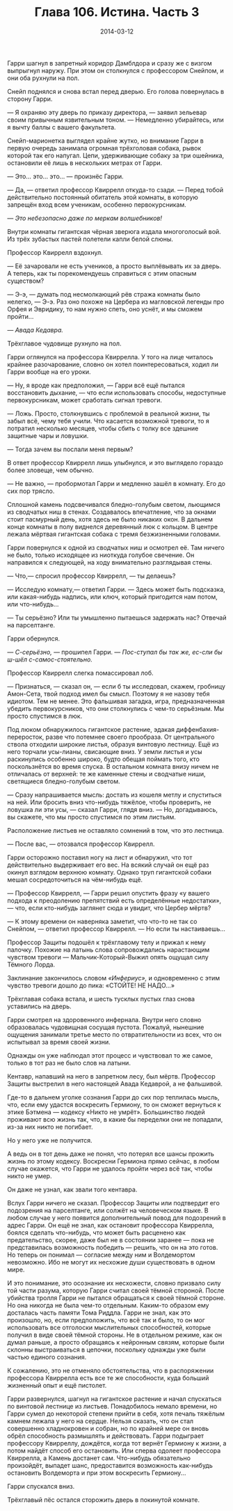 ﻿---
title: "Глава 106. Истина. Часть 3"
description: "Глава 106. Истина. Часть 3"
categories: "глава"
layout: "chapters"
weight: "106"
date: "2014-03-12"
lastmod: "2018-09-26"
---

Гарри шагнул в запретный коридор Дамблдора и сразу же с визгом выпрыгнул наружу. При этом он столкнулся с профессором Снейпом, и они оба рухнули на пол.

Снейп поднялся и снова встал перед дверью. Его голова повернулась в сторону Гарри. 

— Я охраняю эту дверь по приказу директора, — заявил зельевар своим привычным язвительным тоном. — Немедленно убирайтесь, или я вычту баллы с вашего факультета.

Снейп-марионетка выглядел крайне жутко, но внимание Гарри в первую очередь занимала огромная трёхголовая собака, рывок которой так его напугал. Цепи, удерживающие собаку за три ошейника, остановили её лишь в нескольких метрах от Гарри.

— Это… это… это… — произнёс Гарри.

— Да, — ответил профессор Квиррелл откуда-то сзади. — Перед тобой действительно постоянный обитатель этой комнаты, в которую запрещён вход всем ученикам, особенно первокурсникам.

— *Это небезопасно даже по меркам волшебников!*

Внутри комнаты гигантская чёрная зверюга издала многоголосый вой. Из трёх зубастых пастей полетели капли белой слюны.

Профессор Квиррелл вздохнул.

— Её зачаровали не есть учеников, а просто выплёвывать их за дверь. А теперь, как ты порекомендуешь справиться с этим опасным существом?

— Э-э, — думать под несмолкающий рёв стража комнаты было нелегко, — Э-э.  Раз оно похоже на Цербера из магловской легенды про Орфея и Эвридику, то нам нужно спеть, оно уснёт, и мы сможем пройти…

*— Авада Кедавра.*

Трёхглавое чудовище рухнуло на пол.

Гарри оглянулся на профессора Квиррелла. У того на лице читалось крайнее разочарование, словно он хотел поинтересоваться, ходил ли Гарри вообще на его уроки.

— Ну, я вроде как предположил, — Гарри всё ещё пытался восстановить дыхание, — что если использовать способы, недоступные первокурсникам, может сработать сигнал тревоги.

— Ложь. Просто, столкнувшись с проблемой в реальной жизни, ты забыл всё, чему тебя учили. Что касается возможной тревоги, то я потратил несколько месяцев, чтобы сбить с толку все здешние защитные чары и ловушки.

— Тогда зачем вы послали меня первым?

В ответ профессор Квиррелл лишь улыбнулся, и это выглядело гораздо более зловеще, чем обычно.

— Не важно, — пробормотал Гарри и медленно зашёл в комнату. Его до сих пор трясло.

Сплошной камень подсвечивался бледно-голубым светом, льющимся из сводчатых ниш в стенах. Создавалось впечатление, что за окнами стоит пасмурный день, хотя здесь не было никаких окон. В дальнем конце комнаты в полу виднелся деревянный люк с кольцом. В центре лежала мёртвая гигантская собака с тремя безжизненными головами.

Гарри повернулся к одной из сводчатых ниш и осмотрел её. Там ничего не было, только исходящее из ниоткуда голубое свечение. Он направился к следующей, на ходу внимательно разглядывая стены.

— Что,— спросил профессор Квиррелл, — ты делаешь?

— Исследую комнату,— ответил Гарри. — Здесь может быть подсказка, или какая-нибудь надпись, или ключ, который пригодится нам потом, или что-нибудь...

— Ты серьёзно? Или ты умышленно пытаешься задержать нас? Отвечай на парселтанге.

Гарри обернулся. 

— *С-серьёзно,* — прошипел Гарри. — *Пос-ступал бы так же, ес-сли бы ш-шёл с-самос-стоятельно.*

Профессор Квиррелл слегка помассировал лоб.

— Признаться, — сказал он, — если б ты исследовал, скажем, гробницу Амон-Сета, твой подход имел бы смысл. Поэтому я не назову тебя идиотом. Тем не менее. Это фальшивая загадка, игра, предназначенная убедить первокурсников, что они столкнулись с чем-то серьёзным. Мы просто спустимся в люк.

Под люком обнаружилось гигантское растение, эдакая диффенбахия-переросток, разве что потемнее своего прообраза. От центрального ствола отходили широкие листья, образуя винтовую лестницу. Ещё из него торчали усы-лианы, свисающие вниз. У земли листья и усы раскинулись особенно широко, будто обещая поймать того, кто поскользнётся во время спуска. В остальном комната внизу ничем не отличалась от верхней: те же каменные стены и сводчатые ниши, светящиеся бледно-голубым светом.

— Сразу напрашивается мысль: достать из кошеля метлу и спуститься на ней. Или бросить вниз что-нибудь тяжёлое, чтобы проверить, не ловушка ли эти усы, — сказал Гарри, глядя вниз. — Но, догадываюсь, вы скажете, что мы просто спустимся по этим листьям.

Расположение листьев не оставляло сомнений в том, что это лестница.

— После вас, — отозвался профессор Квиррелл.

Гарри осторожно поставил ногу на лист и обнаружил, что тот действительно выдерживает его вес. На всякий случай он ещё раз окинул взглядом верхнюю комнату. Однако труп гигантской собаки мешал сосредоточиться на чём-нибудь ещё.

— Профессор Квиррелл, — Гарри решил опустить фразу «у вашего подхода к преодолению препятствий есть определённые недостатки», — что, если кто-нибудь заглянет сюда и увидит, что Цербер мёртв?

— К этому времени он наверняка заметит, что что-то не так со Снейпом, — ответил профессор Квиррелл. — Но если ты настаиваешь…

Профессор Защиты подошёл к трёхглавому телу и прижал к нему палочку. Похожие на латынь слова сопровождались нарастающим чувством тревоги — Мальчик-Который-Выжил опять ощущал силу Тёмного Лорда.

Заклинание закончилось словом *«Инфериус»,* и одновременно с этим чувство тревоги дошло до пика: «СТОЙТЕ! НЕ НАДО…»

Трёхглавая собака встала, и шесть тусклых пустых глаз снова уставились на дверь.

Гарри смотрел на здоровенного инфернала. Внутри него словно образовалась чудовищная сосущая пустота. Пожалуй, нынешние ощущения занимали третье место по отвратительности из всех, что он испытывал за время своей жизни.

Однажды он уже наблюдал этот процесс и чувствовал то же самое, только в тот раз не было слов на латыни.

Кентавр, напавший на него в запретном лесу, был мёртв. Профессор Защиты выстрелил в него настоящей Авада Кедаврой, а не фальшивой.

Где-то в дальнем уголке сознания Гарри до сих пор теплилась мысль, что, если ему удастся воскресить Гермиону, то он сможет вернуться к этике Бэтмена — кодексу «Никто не умрёт». Большинство людей проживают всю жизнь так, что, в какие бы переделки они не попадали, из-за них никто не погибает.

Но у него уже не получится.

А ведь он в тот день даже не понял, что потерял все шансы прожить жизнь по этому кодексу. Воскресни Гермиона прямо сейчас, в любом случае окажется, что Гарри не удалось пройти через всё так, чтобы никто не умер.

Он даже не узнал, как звали того кентавра.

Вслух Гарри ничего не сказал. Профессор Защиты или подтвердит его подозрения на парселтанге, или солжёт на человеческом языке. В любом случае у него появится дополнительный повод для подозрений в адрес Гарри. Он ещё не знал, как остановит профессора Квиррелла, боялся сделать что-нибудь, что может быть расценено как предательство, скорее, даже был не в состоянии заранее — пока не представилась возможность победить — решить, что он на это готов. Но теперь он понимал — согласие между ним и Волдемортом невозможно. Ибо не могут их несхожие души существовать в одном мире.

И это понимание, это осознание их несхожести, словно призвало силу той части разума, которую Гарри считал своей тёмной стороной. После убийства тролля Гарри не пытался обращаться к своей тёмной стороне. Но она никогда не была чем-то отдельным. Каким-то образом ему досталась часть памяти Тома Риддла. Гарри не знал, как это произошло, но, если предположить, что всё так и было, то он мог использовать все отголоски мыслительных способностей, которые получил в виде своей тёмной стороны. Не в отдельном режиме, как он думал раньше, а просто обращаясь к нейронным связям, которые были склонны выстраиваться в цепочки, поскольку однажды уже были частью единого сознания.

К сожалению, это не отменяло обстоятельства, что в распоряжении профессора Квиррелла есть все те же способности, куда больший жизненный опыт и ещё пистолет.

Гарри развернулся, шагнул на гигантское растение и начал спускаться по винтовой лестнице из листьев. Понадобилось немало времени, но Гарри сумел до некоторой степени прийти в себя, хотя печаль тяжёлым камнем лежала у него на сердце. Нельзя сказать, что он стал совершенно хладнокровен и собран, но по крайней мере он вновь обрёл способность размышлять и действовать. Гарри подыграет профессору Квирреллу, дождётся, когда тот вернёт Гермиону к жизни, а потом найдёт способ его остановить. Или сперва одолеет профессора Квиррелла, а Камень достанет сам. Что-нибудь обязательно произойдёт, выпадет шанс, предоставится возможность как-нибудь остановить Волдеморта и при этом воскресить Гермиону...

Гарри спускался вниз.

Трёхглавый пёс остался сторожить дверь в покинутой комнате.

